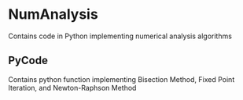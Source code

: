 # NumAnalysis

Contains code in Python implementing numerical analysis algorithms

## PyCode

Contains python function implementing Bisection Method, Fixed Point Iteration, and Newton-Raphson Method
